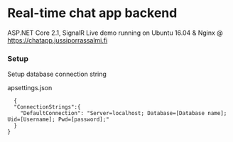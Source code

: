 # Real-time chat app backend

ASP.NET Core 2.1, SignalR
Live demo running on Ubuntu 16.04 & Nginx @ https://chatapp.jussiporrassalmi.fi

### Setup

Setup database connection string

apsettings.json
```
  {
  "ConnectionStrings":{
    "DefaultConnection": "Server=localhost; Database=[Database name]; Uid=[Username]; Pwd=[password];"
  }
}
```